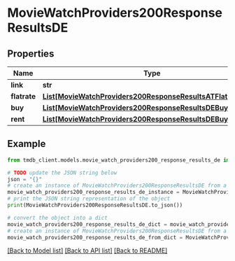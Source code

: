 # MovieWatchProviders200ResponseResultsDE


## Properties

Name | Type | Description | Notes
------------ | ------------- | ------------- | -------------
**link** | **str** |  | [optional] 
**flatrate** | [**List[MovieWatchProviders200ResponseResultsATFlatrateInner]**](MovieWatchProviders200ResponseResultsATFlatrateInner.md) |  | [optional] 
**buy** | [**List[MovieWatchProviders200ResponseResultsDEBuyInner]**](MovieWatchProviders200ResponseResultsDEBuyInner.md) |  | [optional] 
**rent** | [**List[MovieWatchProviders200ResponseResultsDEBuyInner]**](MovieWatchProviders200ResponseResultsDEBuyInner.md) |  | [optional] 

## Example

```python
from tmdb_client.models.movie_watch_providers200_response_results_de import MovieWatchProviders200ResponseResultsDE

# TODO update the JSON string below
json = "{}"
# create an instance of MovieWatchProviders200ResponseResultsDE from a JSON string
movie_watch_providers200_response_results_de_instance = MovieWatchProviders200ResponseResultsDE.from_json(json)
# print the JSON string representation of the object
print(MovieWatchProviders200ResponseResultsDE.to_json())

# convert the object into a dict
movie_watch_providers200_response_results_de_dict = movie_watch_providers200_response_results_de_instance.to_dict()
# create an instance of MovieWatchProviders200ResponseResultsDE from a dict
movie_watch_providers200_response_results_de_from_dict = MovieWatchProviders200ResponseResultsDE.from_dict(movie_watch_providers200_response_results_de_dict)
```
[[Back to Model list]](../README.md#documentation-for-models) [[Back to API list]](../README.md#documentation-for-api-endpoints) [[Back to README]](../README.md)


